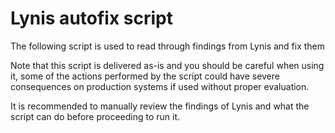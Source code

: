 # Lynis autofix script
The following script is used to read through findings from Lynis and fix them

Note that this script is delivered as-is and you should be careful when using it, some of the actions performed by the script could have severe consequences on production systems if used without proper evaluation.

It is recommended to manually review the findings of Lynis and what the script can do before proceeding to run it.
